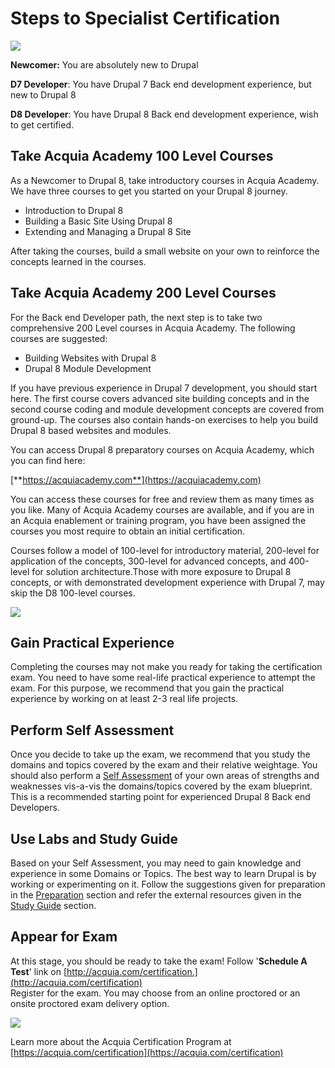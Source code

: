# Steps to Specialist Certification

![](https://github.com/prasadshir/sg-be-d9/tree/28b352d60b6cf4aa533eab7d56d80d5e87020a53/.gitbook/assets/Backend-Steps.png)

**Newcomer:** You are absolutely new to Drupal

**D7 Developer**: You have Drupal 7 Back end development experience, but new to Drupal 8

**D8 Developer**: You have Drupal 8 Back end development experience, wish to get certified.

## Take Acquia Academy 100 Level Courses

As a Newcomer to Drupal 8, take introductory courses in Acquia Academy. We have three courses to get you started on your Drupal 8 journey.

* Introduction to Drupal 8
* Building a Basic Site Using Drupal 8
* Extending and Managing a Drupal 8 Site

After taking the courses, build a small website on your own to reinforce the concepts learned in the courses.

## Take Acquia Academy 200 Level Courses

For the Back end Developer path, the next step is to take two comprehensive 200 Level courses in Acquia Academy. The following courses are suggested:

* Building Websites with Drupal 8
* Drupal 8 Module Development

If you have previous experience in Drupal 7 development, you should start here. The first course covers advanced site building concepts and in the second course coding and module development concepts are covered from ground-up. The courses also contain hands-on exercises to help you build Drupal 8 based websites and modules.

You can access Drupal 8 preparatory courses on Acquia Academy, which you can find here:

[**https://acquiacademy.com**](https://acquiacademy.com)

You can access these courses for free and review them as many times as you like. Many of Acquia Academy courses are available, and if you are in an Acquia enablement or training program, you have been assigned the courses you most require to obtain an initial certification.

Courses follow a model of 100-level for introductory material, 200-level for application of the concepts, 300-level for advanced concepts, and 400-level for solution architecture.Those with more exposure to Drupal 8 concepts, or with demonstrated development experience with Drupal 7, may skip the D8 100-level courses.

![](https://github.com/prasadshir/sg-be-d9/tree/28b352d60b6cf4aa533eab7d56d80d5e87020a53/.gitbook/assets/developer-learning-paths.png)

## Gain Practical Experience

Completing the courses may not make you ready for taking the certification exam. You need to have some real-life practical experience to attempt the exam. For this purpose, we recommend that you gain the practical experience by working on at least 2-3 real life projects.

## Perform Self Assessment

Once you decide to take up the exam, we recommend that you study the domains and topics covered by the exam and their relative weightage. You should also perform a [Self Assessment](self-assessment.md) of your own areas of strengths and weaknesses vis-a-vis the domains/topics covered by the exam blueprint. This is a recommended starting point for experienced Drupal 8 Back end Developers.

## Use Labs and Study Guide

Based on your Self Assessment, you may need to gain knowledge and experience in some Domains or Topics. The best way to learn Drupal is by working or experimenting on it. Follow the suggestions given for preparation in the [Preparation](preparation.md) section and refer the external resources given in the [Study Guide](study-guide.md) section.

## Appear for Exam

At this stage, you should be ready to take the exam! Follow '**Schedule A Test**' link on [http://acquia.com/certification.](http://acquia.com/certification)  
Register for the exam. You may choose from an online proctored or an onsite proctored exam delivery option.

![](https://github.com/prasadshir/sg-be-d9/tree/28b352d60b6cf4aa533eab7d56d80d5e87020a53/.gitbook/assets/inner-page-footer.png)

Learn more about the Acquia Certification Program at [https://acquia.com/certification](https://acquia.com/certification)

